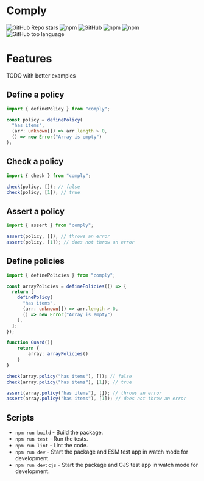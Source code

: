 # Comply

![GitHub Repo stars](https://img.shields.io/github/stars/rphlmr/comply?style=social)
![npm](https://img.shields.io/npm/v/open-source-stack?style=plastic)
![GitHub](https://img.shields.io/github/license/rphlmr/comply?style=plastic)
![npm](https://img.shields.io/npm/dy/open-source-stack?style=plastic)
![npm](https://img.shields.io/npm/dw/open-source-stack?style=plastic)
![GitHub top language](https://img.shields.io/github/languages/top/rphlmr/comply?style=plastic)

# Features
TODO with better examples

## Define a policy
```ts
import { definePolicy } from "comply";

const policy = definePolicy(
  "has items",
  (arr: unknown[]) => arr.length > 0,
  () => new Error("Array is empty")
);
```

## Check a policy
```ts
import { check } from "comply";

check(policy, []); // false
check(policy, [1]); // true
```

## Assert a policy
```ts
import { assert } from "comply";

assert(policy, []); // throws an error
assert(policy, [1]); // does not throw an error
```

## Define policies
```ts
import { definePolicies } from "comply";

const arrayPolicies = definePolicies(() => {
  return [
    definePolicy(
      "has items",
      (arr: unknown[]) => arr.length > 0,
      () => new Error("Array is empty")
    ),
  ];
});

function Guard(){
	return {
		array: arrayPolicies()
	}
}

check(array.policy("has items"), []); // false
check(array.policy("has items"), [1]); // true

assert(array.policy("has items"), []); // throws an error
assert(array.policy("has items"), [1]); // does not throw an error
```

## Scripts

- `npm run build` - Build the package.
- `npm run test` - Run the tests.
- `npm run lint` - Lint the code.
- `npm run dev` - Start the package and ESM test app in watch mode for development.
- `npm run dev:cjs` - Start the package and CJS test app in watch mode for development.
